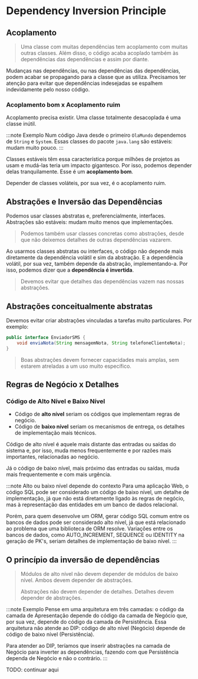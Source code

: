 # Dependency Inversion Principle

## Acoplamento

> Uma classe com muitas dependências tem acoplamento com muitas outras classes. Além disso, o código acaba acoplado também às dependências das dependências e assim por diante.

Mudanças nas dependências, ou nas dependências das dependências, podem acabar se propagando para a classe que as utiliza. Precisamos ter atenção para evitar que dependências indesejadas se espalhem indevidamente pelo nosso código.

### Acoplamento bom x Acoplamento ruim

Acoplamento precisa existir. Uma classe totalmente desacoplada é uma classe inútil.

:::note Exemplo
Num código Java desde o primeiro `OlaMundo` dependemos de `String` e `System`. Essas classes do pacote `java.lang` são estáveis: mudam muito pouco.
:::

Classes estáveis têm essa característica porque milhões de projetos as usam e mudá-las teria um impacto gigantesco. Por isso, podemos depender delas tranquilamente. Esse é um **acoplamento bom**.

Depender de classes voláteis, por sua vez, é o acoplamento ruim.

## Abstrações e Inversão das Dependências

Podemos usar classes abstratas e, preferencialmente, interfaces. Abstrações são estáveis: mudam muito menos que implementações.

> Podemos também usar classes concretas como abstrações, desde que não deixemos detalhes de outras dependências vazarem.

Ao usarmos classes abstratas ou interfaces, o código não depende mais diretamente da dependência volátil e sim da abstração. E a dependência volátil, por sua vez, também depende da abstração, implementando-a. Por isso, podemos dizer que a **dependência é invertida**.

> Devemos evitar que detalhes das dependências vazem nas nossas abstrações.

## Abstrações conceitualmente abstratas

Devemos evitar criar abstrações vinculadas a tarefas muito particulares. Por exemplo:

```java
public interface EnviadorSMS {
    void enviaNota(String mensagemNota, String telefoneClienteNota);
}
```

> Boas abstrações devem fornecer capacidades mais amplas, sem estarem atreladas a um uso muito específico.

## Regras de Negócio x Detalhes

### Código de Alto Nível e Baixo Nível

- Código de **alto nível** seriam os códigos que implementam regras de negócio.
- Código de **baixo nível** seriam os mecanismos de entrega, os detalhes de implementação mais técnicos.

Código de alto nível é aquele mais distante das entradas ou saídas do sistema e, por isso, muda menos frequentemente e por razões mais importantes, relacionadas ao negócio.

Já o código de baixo nível, mais próximo das entradas ou saídas, muda mais frequentemente e com mais urgência.

:::note Alto ou baixo nível depende do contexto
Para uma aplicação Web, o código SQL pode ser considerado um código de baixo nível, um detalhe de implementação, já que não está diretamente ligado às regras de negócio, mas à representação das entidades em um banco de dados relacional.

Porém, para quem desenvolve um ORM, gerar código SQL comum entre os bancos de dados pode ser considerado alto nível, já que está relacionado ao problema que uma biblioteca de ORM resolve. Variações entre os bancos de dados, como AUTO_INCREMENT, SEQUENCE ou IDENTITY na geração de PK's, seriam detalhes de implementação de baixo nível.
:::

## O princípio da inversão de dependências

> Módulos de alto nível não devem depender de módulos de baixo nível. Ambos devem depender de abstrações.
>
> Abstrações não devem depender de detalhes. Detalhes devem depender de abstrações.

:::note Exemplo
Pense em uma arquitetura em três camadas: o código da camada de Apresentação depende do código da camada de Negócio que, por sua vez, depende do código da camada de Persistência. Essa arquitetura não atende ao DIP: código de alto nível (Negócio) depende de código de baixo nível (Persistência).

Para atender ao DIP, teríamos que inserir abstrações na camada de Negócio para inverter as dependências, fazendo com que Persistência dependa de Negócio e não o contrário.
:::

TODO: continuar aqui
